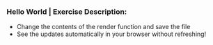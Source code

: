 ### **Hello World** | Exercise Description:

- Change the contents of the render function and save the file
- See the updates automatically in your browser without refreshing!